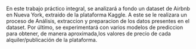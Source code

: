 En este trabajo práctico integral, se analizará a fondo un dataset
de Airbnb en Nueva York, extraido de la plataforma Kaggle. 
A este se le realizara un proceso de Análisis, extraccion y preparacion de los datos presentes en el dataset. 
Por último, se experimentará con varios modelos de prediccion para obtener, de manera aproximada,los valores de precio de cada alquiler/publicación de la plataforma.
